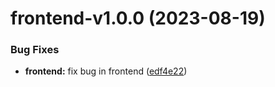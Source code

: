 # frontend-v1.0.0 (2023-08-19)


### Bug Fixes

* **frontend:** fix bug in frontend ([edf4e22](https://github.com/Darchie4/DevOps-Hand-in-G09a/commit/edf4e22fce4d90b2cc7b653b44beef397d283fe5))
